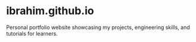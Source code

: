 # ibrahim.github.io
Personal portfolio website showcasing my projects, engineering skills, and tutorials for learners.
